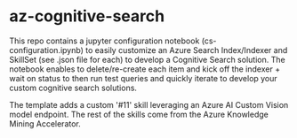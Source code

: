 # az-cognitive-search

This repo contains a jupyter configuration notebook (cs-configuration.ipynb) to easily customize an Azure Search Index/Indexer and SkillSet (see .json file for each) to develop a Cognitive Search solution. The notebook enables to delete/re-create each item and kick off the indexer + wait on status to then run test queries and quickly iterate to develop your custom cognitive search solutions.

The template adds a custom '#11' skill leveraging an Azure AI Custom Vision model endpoint. The rest of the skills come from the Azure Knowledge Mining Accelerator.